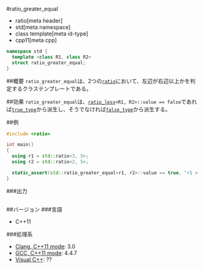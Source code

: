 #ratio_greater_equal
* ratio[meta header]
* std[meta namespace]
* class template[meta id-type]
* cpp11[meta cpp]

```cpp
namespace std {
  template <class R1, class R2>
  struct ratio_greater_equal;
}
```

##概要
`ratio_greater_equal`は、2つの[`ratio`](./ratio.md)において、左辺が右辺以上かを判定するクラステンプレートである。


##効果
`ratio_greater_equal`は、[`ratio_less`](./ratio_less.md)`<R1, R2>::value == false`であれば[`true_type`](/reference/type_traits/integral_constant-true_type-false_type.md)から派生し、そうでなければ[`false_type`](/reference/type_traits/integral_constant-true_type-false_type.md)から派生する。


##例
```cpp
#include <ratio>

int main()
{
  using r1 = std::ratio<3, 5>;
  using r2 = std::ratio<2, 5>;

  static_assert(std::ratio_greater_equal<r1, r2>::value == true, "r1 > r2");
}
```

###出力
```
```

##バージョン
###言語
- C++11

###処理系
- [Clang, C++11 mode](/implementation.md#clang): 3.0
- [GCC, C++11 mode](/implementation.md#gcc): 4.4.7
- [Visual C++](/implementation.md#visual_cpp): ??


